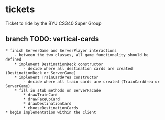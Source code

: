 # tickets
Ticket to ride by the BYU CS340 Super Group

## branch TODO: vertical-cards ##
	* finish ServerGame and ServerPlayer interactions
		- between the two classes, all game functionality should be defined
		* implement DestinationDeck constructor 
			- decide where all destination cards are created (DestinationDeck or ServerGame)
		* implement TrainCardArea constructor
			- decide where all train cards are created (TrainCardArea or ServerGame)
		* fill in stub methods on ServerFacade
			* drawTrainCard
			* drawFaceUpCard
			* drawDestinationCard
			* chooseDestinationCards
	* begin implementation within the Client